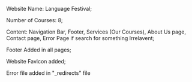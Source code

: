 Website Name: Language Festival;

Number of Courses: 8;

Content:
Navigation Bar,
Footer,
Services (Our Courses),
About Us page,
Contact page,
Error Page if search for something Irrelavent;

Footer Added in all pages;

Website Favicon added;

Error file added in "\_redirects" file
